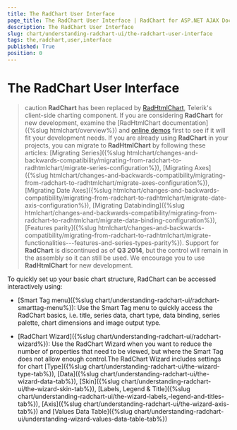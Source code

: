 ```yaml
---
title: The RadChart User Interface
page_title: The RadChart User Interface | RadChart for ASP.NET AJAX Documentation
description: The RadChart User Interface
slug: chart/understanding-radchart-ui/the-radchart-user-interface
tags: the,radchart,user,interface
published: True
position: 0
---
```


# The RadChart User Interface

>caution  **RadChart** has been replaced by [RadHtmlChart](https://www.telerik.com/products/aspnet-ajax/html-chart.aspx), Telerik's client-side charting component. If you are considering **RadChart** for new development, examine the [RadHtmlChart documentation]({%slug htmlchart/overview%}) and [online demos](https://demos.telerik.com/aspnet-ajax/htmlchart/examples/overview/defaultcs.aspx) first to see if it will fit your development needs. If you are already using **RadChart** in your projects, you can migrate to **RadHtmlChart** by following these articles: [Migrating Series]({%slug htmlchart/changes-and-backwards-compatibility/migrating-from-radchart-to-radhtmlchart/migrate-series-configuration%}), [Migrating Axes]({%slug htmlchart/changes-and-backwards-compatibility/migrating-from-radchart-to-radhtmlchart/migrate-axes-configuration%}), [Migrating Date Axes]({%slug htmlchart/changes-and-backwards-compatibility/migrating-from-radchart-to-radhtmlchart/migrate-date-axis-configuration%}), [Migrating Databinding]({%slug htmlchart/changes-and-backwards-compatibility/migrating-from-radchart-to-radhtmlchart/migrate-data-binding-configuration%}), [Features parity]({%slug htmlchart/changes-and-backwards-compatibility/migrating-from-radchart-to-radhtmlchart/migrate-functionalities---features-and-series-types-parity%}). Support for **RadChart** is discontinued as of **Q3 2014**, but the control will remain in the assembly so it can still be used. We encourage you to use **RadHtmlChart** for new development.

To quickly set up your basic chart structure, RadChart can be accessed interactively using:

* [Smart Tag menu]({%slug chart/understanding-radchart-ui/radchart-smarttag-menu%}): Use the Smart Tag menu to quickly access the RadChart basics, i.e. title, series data, chart type, data binding, series palette, chart dimensions and image output type.

* [RadChart Wizard]({%slug chart/understanding-radchart-ui/radchart-wizard%}): Use the RadChart Wizard when you want to reduce the number of properties that need to be viewed, but where the Smart Tag does not allow enough control.The RadChart Wizard includes settings for chart [Type]({%slug chart/understanding-radchart-ui/the-wizard-type-tab%}), [Data]({%slug chart/understanding-radchart-ui/the-wizard-data-tab%}), [Skin]({%slug chart/understanding-radchart-ui/the-wizard-skin-tab%}), [Labels, Legend & Title]({%slug chart/understanding-radchart-ui/the-wizard-labels,-legend-and-titles-tab%}), [Axis]({%slug chart/understanding-radchart-ui/the-wizard-axis-tab%}) and [Values Data Table]({%slug chart/understanding-radchart-ui/understanding-wizard-values-data-table-tab%})
